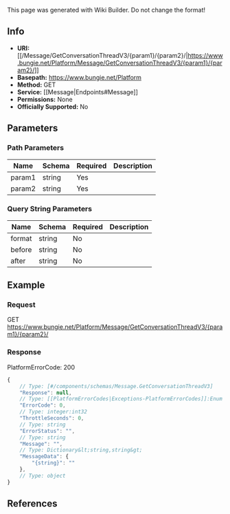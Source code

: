 <span class="wiki-builder">This page was generated with Wiki Builder. Do not change the format!</span>

## Info


* **URI:** [[/Message/GetConversationThreadV3/{param1}/{param2}/|https://www.bungie.net/Platform/Message/GetConversationThreadV3/{param1}/{param2}/]]
* **Basepath:** https://www.bungie.net/Platform
* **Method:** GET
* **Service:** [[Message|Endpoints#Message]]
* **Permissions:** None
* **Officially Supported:** No

## Parameters
### Path Parameters
Name | Schema | Required | Description
---- | ------ | -------- | -----------
param1 | string | Yes | 
param2 | string | Yes | 

### Query String Parameters
Name | Schema | Required | Description
---- | ------ | -------- | -----------
format | string | No | 
before | string | No | 
after | string | No | 

## Example
### Request
GET https://www.bungie.net/Platform/Message/GetConversationThreadV3/{param1}/{param2}/

### Response
PlatformErrorCode: 200
```javascript
{
    // Type: [#/components/schemas/Message.GetConversationThreadV3]
    "Response": null,
    // Type: [[PlatformErrorCodes|Exceptions-PlatformErrorCodes]]:Enum
    "ErrorCode": 0,
    // Type: integer:int32
    "ThrottleSeconds": 0,
    // Type: string
    "ErrorStatus": "",
    // Type: string
    "Message": "",
    // Type: Dictionary&lt;string,string&gt;
    "MessageData": {
        "{string}": ""
    },
    // Type: object
}

```

## References
